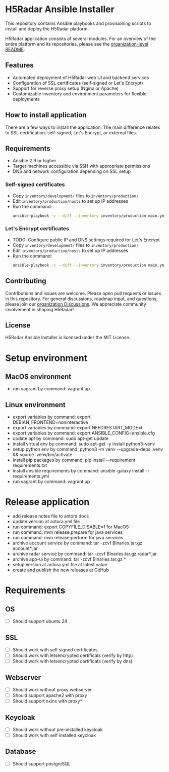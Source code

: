 # H5Radar Ansible Installer

This repository contains Ansible playbooks and provisioning scripts to install and deploy the H5Radar platform.

H5Radar application consists of several modules. For an overview of the entire platform and its repositories, please see the [organization-level README](https://github.com/h5radar).

## Features

- Automated deployment of H5Radar web UI and backend services
- Configuration of SSL certificates (self-signed or Let's Encrypt)
- Support for reverse proxy setup (Nginx or Apache)
- Customizable inventory and environment parameters for flexible deployments

## How to install application

There are a few ways to install the application. The main difference relates to SSL certification: self-signed, Let's Encrypt, or external files.

## Requirements

- Ansible 2.9 or higher
- Target machines accessible via SSH with appropriate permissions
- DNS and network configuration depending on SSL setup

### Self-signed certificates

- Copy `inventory/development/` files to `inventory/production/`
- Edit `inventory/production/hosts` to set up IP addresses
- Run the command:
   ```bash
   ansible-playbook -v --diff --inventory inventory/production main.yml
   ```
### Let's Encrypt certificates

- TODO: Configure public IP and DNS settings required for Let's Encrypt
- Copy `inventory/development/` files to `inventory/production/`
- Edit `inventory/production/hosts` to set up IP addresses
- Run the command:
   ```bash
   ansible-playbook -v --diff --inventory inventory/production main.yml
   ```

## Contributing

Contributions and issues are welcome. Please open pull requests or issues in this repository. For general discussions, roadmap input, and questions, please join our [organization Discussions](https://github.com/orgs/h5radar/discussions). We appreciate community involvement in shaping H5Radar!

## License

H5Radar Ansible Installer is licensed under the MIT License.

# Setup environment
## MacOS environment
* run vagrant by command: vagrant up

## Linux environment
* export variables by command: export DEBIAN_FRONTEND=noninteractive 
* export variables by command: export NEEDRESTART_MODE=l
* export variables by command: export ANSIBLE_CONFIG=ansible.cfg
* update apt by command: sudo apt-get update
* install virtual env by command: sudo apt-get -y install python3-venv
* setup python env by command: python3 -m venv --upgrade-deps .venv && source .venv/bin/activate
* install pip packages by command: pip install --requirement requirements.txt
* install ansible requirements by command: ansible-galaxy install -r requirements.yml
* run vagrant by command: vagrant up

# Release application
* add release notes file to antora docs
* update version at antora.yml file
* run command: export COPYFILE_DISABLE=1 for MacOS
* run command: mvn release:prepare for java services
* run command: mvn release:perform for java services
* archive account service by command: tar -zcvf Binaries.tar.gz account*.jar
* archive radar service by command: tar -zcvf Binaries.tar.gz radar*.jar
* archive app-ui by command: tar -zcvf Binaries.tar.gz *
* setup version at antora.yml file at latest value
* create and publish the new releases at GitHub

# Requirements
## OS
* [ ] Should support ubuntu 24

## SSL
* [ ] Should work with self signed certificates
* [ ] Should work with letsencrypted certificats (verify by http)
* [ ] Should work with letsencrypted certificats (verify by dns)

## Webserver
* [ ] Should work without proxy webserver  
* [ ] Should support apache2 with proxy 
* [ ] Should support nxinx with proxy* 

## Keycloak
* [ ] Should work without pre-installed keycloak  
* [ ] Should work with self installed keycloak 

## Database
* [ ] Should support postgreSQL  
